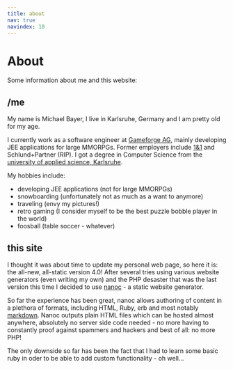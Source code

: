 ```yaml
--- 
title: about
nav: true
navindex: 10
---
```



About
=====

Some information about me and this website:

/me
---

My name is Michael Bayer, I live in Karlsruhe, Germany and I am pretty old for my age.

I currently work as a software engineer at [Gameforge AG](http://corporate.gameforge.com/en/), mainly developing 
JEE applications for large MMORPGs. Former employers include [1&1](httt://einsundeins.com) and Schlund+Partner (RIP).
I got a degree in Computer Science from the [university of applied science, Karlsruhe](http://hs-karlsruhe.de/).

My hobbies include:

-   developing JEE applications (not for large MMORPGs)
-   snowboarding (unfortunately not as much as a want to anymore)
-   traveling (envy my pictures!)
-   retro gaming (I consider myself to be the best puzzle bobble player in the world)
-   foosball (table soccer - whatever)



this site
---------

I thought it was about time to update my personal web page, so here it is: the all-new, all-static version 4.0!
After several tries using various website generators (even writing my own) and the PHP desaster that was the last version
this time I decided to use [nanoc](http://nanoc.stoneship.org/ "nanoc homepage") - a static website generator.

So far the experience has been great, nanoc allows authoring of content in a plethora of formats, including HTML, Ruby, erb and 
most notably [markdown](http://daringfireball.net/projects/markdown/ "markdown"). Nanoc outputs plain HTML files which can be hosted
almost anywhere, absolutely no server side code needed - no more having to constantly proof against spammers and hackers and best of all: 
no more PHP!

The only downside so far has been the fact that I had to learn some basic ruby in oder to be able to add custom functionality - oh well...


